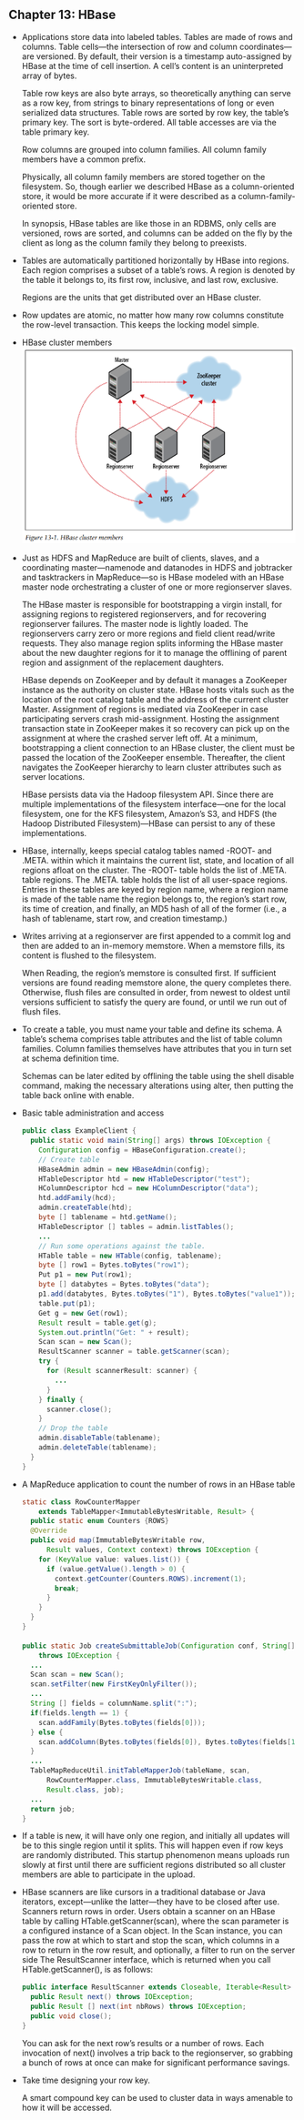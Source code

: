 ## Chapter 13: HBase

- Applications store data into labeled tables. Tables are made of rows and columns. Table cells—the intersection of row and column coordinates—are versioned. By default, their version is a timestamp auto-assigned by HBase at the time of cell insertion. A cell’s content is an uninterpreted array of bytes.

	Table row keys are also byte arrays, so theoretically anything can serve as a row key, from strings to binary representations of long or even serialized data structures. Table rows are sorted by row key, the table’s primary key. The sort is byte-ordered. All table accesses are via the table primary key.

	Row columns are grouped into column families. All column family members have a common prefix.

	Physically, all column family members are stored together on the filesystem. So, though earlier we described HBase as a column-oriented store, it would be more accurate if it were described as a column-family-oriented store.

	In synopsis, HBase tables are like those in an RDBMS, only cells are versioned, rows are sorted, and columns can be added on the fly by the client as long as the column family they belong to preexists.

- Tables are automatically partitioned horizontally by HBase into regions. Each region comprises a subset of a table’s rows. A region is denoted by the table it belongs to, its first row, inclusive, and last row, exclusive.

	Regions are the units that get distributed over an HBase cluster.

- Row updates are atomic, no matter how many row columns constitute the row-level transaction. This keeps the locking model simple.

- HBase cluster members  
![alt text](img/fig_13_1_HBase_cluster_members.PNG)  

- Just as HDFS and MapReduce are built of clients, slaves, and a coordinating master—namenode and datanodes in HDFS and jobtracker and tasktrackers in MapReduce—so is HBase modeled with an HBase master node orchestrating a cluster of one or more regionserver slaves.

	The HBase master is responsible for bootstrapping a virgin install, for assigning regions to registered regionservers, and for recovering regionserver failures. The master node is lightly loaded. The regionservers carry zero or more regions and field client read/write requests. They also manage region splits informing the HBase master about the new daughter regions for it to manage the offlining of parent region and assignment of the replacement daughters.

	HBase depends on ZooKeeper and by default it manages a ZooKeeper instance as the authority on cluster state. HBase hosts vitals such as the location of the root catalog table and the address of the current cluster Master. Assignment of regions is mediated via ZooKeeper in case participating servers crash mid-assignment. Hosting the assignment transaction state in ZooKeeper makes it so recovery can pick up on the assignment at where the crashed server left off. At a minimum, bootstrapping a client connection to an HBase cluster, the client must be passed the location of the ZooKeeper ensemble. Thereafter, the client navigates the ZooKeeper hierarchy to learn cluster attributes such as server locations.

	HBase persists data via the Hadoop filesystem API. Since there are multiple implementations of the filesystem interface—one for the local filesystem, one for the KFS filesystem, Amazon’s S3, and HDFS (the Hadoop Distributed Filesystem)—HBase can persist to any of these implementations.

- HBase, internally, keeps special catalog tables named -ROOT- and .META. within which it maintains the current list, state, and location of all regions afloat on the cluster. The -ROOT- table holds the list of .META. table regions. The .META. table holds the list of all user-space regions. Entries in these tables are keyed by region name, where a region name is made of the table name the region belongs to, the region’s start row, its time of creation, and finally, an MD5 hash of all of the former (i.e., a hash of tablename, start row, and creation timestamp.)

- Writes arriving at a regionserver are first appended to a commit log and then are added to an in-memory memstore. When a memstore fills, its content is flushed to the filesystem.

	When Reading, the region’s memstore is consulted first. If sufficient versions are found reading memstore alone, the query completes there. Otherwise, flush files are consulted in order, from newest to oldest until versions sufficient to satisfy the query are found, or until we run out of flush files.

- To create a table, you must name your table and define its schema. A table’s schema comprises table attributes and the list of table column families. Column families themselves have attributes that you in turn set at schema definition time.

	Schemas can be later edited by offlining the table using the shell disable command, making the necessary alterations using alter, then putting the table back online with enable.

- Basic table administration and access
  ```java
  public class ExampleClient {
    public static void main(String[] args) throws IOException {
      Configuration config = HBaseConfiguration.create();
      // Create table
      HBaseAdmin admin = new HBaseAdmin(config);
      HTableDescriptor htd = new HTableDescriptor("test");
      HColumnDescriptor hcd = new HColumnDescriptor("data");
      htd.addFamily(hcd);
      admin.createTable(htd);
      byte [] tablename = htd.getName();
      HTableDescriptor [] tables = admin.listTables();
      ...
      // Run some operations against the table.
      HTable table = new HTable(config, tablename);
      byte [] row1 = Bytes.toBytes("row1");
      Put p1 = new Put(row1);
      byte [] databytes = Bytes.toBytes("data");
      p1.add(databytes, Bytes.toBytes("1"), Bytes.toBytes("value1"));
      table.put(p1);
      Get g = new Get(row1);
      Result result = table.get(g);
      System.out.println("Get: " + result);
      Scan scan = new Scan();
      ResultScanner scanner = table.getScanner(scan);
      try {
        for (Result scannerResult: scanner) {
          ...
        }
      } finally {
        scanner.close();
      }
      // Drop the table
      admin.disableTable(tablename);
      admin.deleteTable(tablename);
    }
  }
  ```

- A MapReduce application to count the number of rows in an HBase table
  ```java
  static class RowCounterMapper
      extends TableMapper<ImmutableBytesWritable, Result> {
    public static enum Counters {ROWS}
    @Override
    public void map(ImmutableBytesWritable row, 
        Result values, Context context) throws IOException {
      for (KeyValue value: values.list()) {
        if (value.getValue().length > 0) {
          context.getCounter(Counters.ROWS).increment(1);
          break;
        }
      }
    }
  }

  public static Job createSubmittableJob(Configuration conf, String[] args)
      throws IOException {
    ...
    Scan scan = new Scan();
    scan.setFilter(new FirstKeyOnlyFilter());
    ...
    String [] fields = columnName.split(":");
    if(fields.length == 1) {
      scan.addFamily(Bytes.toBytes(fields[0]));
    } else {
      scan.addColumn(Bytes.toBytes(fields[0]), Bytes.toBytes(fields[1]));
    }
    ...
    TableMapReduceUtil.initTableMapperJob(tableName, scan,
        RowCounterMapper.class, ImmutableBytesWritable.class,
        Result.class, job);
    ...
    return job;
  }
  ```

- If a table is new, it will have only one region, and initially all updates will be to this single region until it splits. This will happen even if row keys are randomly distributed. This startup phenomenon means uploads run slowly at first until there are sufficient regions distributed so all cluster members are able to participate in the upload.

- HBase scanners are like cursors in a traditional database or Java iterators, except—unlike the latter—they have to be closed after use. Scanners return rows in order. Users obtain a scanner on an HBase table by calling HTable.getScanner(scan), where the scan parameter is a configured instance of a Scan object. In the Scan instance, you can pass the row at which to start and stop the scan, which columns in a row to return in the row result, and optionally, a filter to run on the server side The ResultScanner interface, which is returned when you call HTable.getScanner(), is as follows:
  ```java
  public interface ResultScanner extends Closeable, Iterable<Result> {
    public Result next() throws IOException;
    public Result [] next(int nbRows) throws IOException;
    public void close();
  }
  ```

	You can ask for the next row’s results or a number of rows. Each invocation of next() involves a trip back to the regionserver, so grabbing a bunch of rows at once can make for significant performance savings.

- Take time designing your row key.

	A smart compound key can be used to cluster data in ways amenable to how it will be accessed.